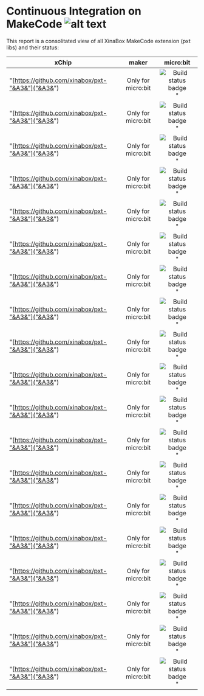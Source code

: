 # Continuous Integration on MakeCode ![alt text][logo]
[logo]: http://logo.xinabox.cc/?w=40&h=40&t=svg&f=b&b=t "XinaBox"
This report is a consolitated view of all XinaBox MakeCode extension (pxt libs) and their status:

xChip | maker | micro:bit
--- | :---: | :---:
"[https://github.com/xinabox/pxt-"&A3&"]("&A3&")|Only for micro:bit| ![Build status badge](https://github.com/xinabox/pxt-"&A3&"/workflows/microbit/badge.svg)"
"[https://github.com/xinabox/pxt-"&A3&"]("&A3&")|Only for micro:bit| ![Build status badge](https://github.com/xinabox/pxt-"&A3&"/workflows/microbit/badge.svg)"
"[https://github.com/xinabox/pxt-"&A3&"]("&A3&")|Only for micro:bit| ![Build status badge](https://github.com/xinabox/pxt-"&A3&"/workflows/microbit/badge.svg)"
"[https://github.com/xinabox/pxt-"&A3&"]("&A3&")|Only for micro:bit| ![Build status badge](https://github.com/xinabox/pxt-"&A3&"/workflows/microbit/badge.svg)"
"[https://github.com/xinabox/pxt-"&A3&"]("&A3&")|Only for micro:bit| ![Build status badge](https://github.com/xinabox/pxt-"&A3&"/workflows/microbit/badge.svg)"
"[https://github.com/xinabox/pxt-"&A3&"]("&A3&")|Only for micro:bit| ![Build status badge](https://github.com/xinabox/pxt-"&A3&"/workflows/microbit/badge.svg)"
"[https://github.com/xinabox/pxt-"&A3&"]("&A3&")|Only for micro:bit| ![Build status badge](https://github.com/xinabox/pxt-"&A3&"/workflows/microbit/badge.svg)"
"[https://github.com/xinabox/pxt-"&A3&"]("&A3&")|Only for micro:bit| ![Build status badge](https://github.com/xinabox/pxt-"&A3&"/workflows/microbit/badge.svg)"
"[https://github.com/xinabox/pxt-"&A3&"]("&A3&")|Only for micro:bit| ![Build status badge](https://github.com/xinabox/pxt-"&A3&"/workflows/microbit/badge.svg)"
"[https://github.com/xinabox/pxt-"&A3&"]("&A3&")|Only for micro:bit| ![Build status badge](https://github.com/xinabox/pxt-"&A3&"/workflows/microbit/badge.svg)"
"[https://github.com/xinabox/pxt-"&A3&"]("&A3&")|Only for micro:bit| ![Build status badge](https://github.com/xinabox/pxt-"&A3&"/workflows/microbit/badge.svg)"
"[https://github.com/xinabox/pxt-"&A3&"]("&A3&")|Only for micro:bit| ![Build status badge](https://github.com/xinabox/pxt-"&A3&"/workflows/microbit/badge.svg)"
"[https://github.com/xinabox/pxt-"&A3&"]("&A3&")|Only for micro:bit| ![Build status badge](https://github.com/xinabox/pxt-"&A3&"/workflows/microbit/badge.svg)"
"[https://github.com/xinabox/pxt-"&A3&"]("&A3&")|Only for micro:bit| ![Build status badge](https://github.com/xinabox/pxt-"&A3&"/workflows/microbit/badge.svg)"
"[https://github.com/xinabox/pxt-"&A3&"]("&A3&")|Only for micro:bit| ![Build status badge](https://github.com/xinabox/pxt-"&A3&"/workflows/microbit/badge.svg)"
"[https://github.com/xinabox/pxt-"&A3&"]("&A3&")|Only for micro:bit| ![Build status badge](https://github.com/xinabox/pxt-"&A3&"/workflows/microbit/badge.svg)"
"[https://github.com/xinabox/pxt-"&A3&"]("&A3&")|Only for micro:bit| ![Build status badge](https://github.com/xinabox/pxt-"&A3&"/workflows/microbit/badge.svg)"
"[https://github.com/xinabox/pxt-"&A3&"]("&A3&")|Only for micro:bit| ![Build status badge](https://github.com/xinabox/pxt-"&A3&"/workflows/microbit/badge.svg)"
"[https://github.com/xinabox/pxt-"&A3&"]("&A3&")|Only for micro:bit| ![Build status badge](https://github.com/xinabox/pxt-"&A3&"/workflows/microbit/badge.svg)"

